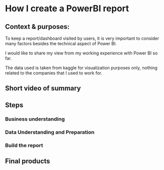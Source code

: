 # How I create a PowerBI report

## Context & purposes:
To keep a report/dashboard visited by users, it is very important to consider many factors besides the technical aspect of Power BI.

I would like to share my view from my working experience with Power BI so far.

The data used is taken from kaggle for visualization purposes only, nothing related to the companies that I used to work for.

## Short video of summary

## Steps
### Business understanding 

### Data Understanding and Preparation

### Build the report

## Final products
